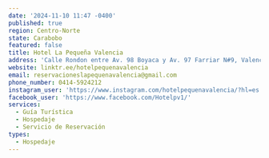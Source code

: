```yaml
---
date: '2024-11-10 11:47 -0400'
published: true
region: Centro-Norte
state: Carabobo
featured: false
title: Hotel La Pequeña Valencia
address: 'Calle Rondon entre Av. 98 Boyaca y Av. 97 Farriar N#9, Valencia, Venezuela'
website: linktr.ee/hotelpequenavalencia
email: reservacioneslapequenavalencia@gmail.com
phone_number: 0414-5924212
instagram_user: 'https://www.instagram.com/hotelpequenavalencia/?hl=es'
facebook_user: 'https://www.facebook.com/Hotelpv1/'
services:
  - Guía Turística
  - Hospedaje
  - Servicio de Reservación
types:
  - Hospedaje
---
```


